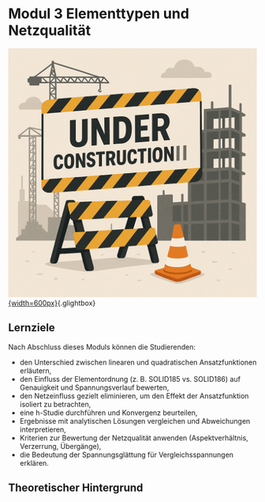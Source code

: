 # Modul 3 Elementtypen und Netzqualität

[![Under Construction](media/under_construction.png){width=600px}](media/under_construction.png "Under Construction"){.glightbox}

## Lernziele

Nach Abschluss dieses Moduls können die Studierenden:

* den Unterschied zwischen linearen und quadratischen Ansatzfunktionen erläutern,  
* den Einfluss der Elementordnung (z. B. SOLID185 vs. SOLID186) auf Genauigkeit und Spannungsverlauf bewerten,  
* den Netzeinfluss gezielt eliminieren, um den Effekt der Ansatzfunktion isoliert zu betrachten,  
* eine h-Studie durchführen und Konvergenz beurteilen,  
* Ergebnisse mit analytischen Lösungen vergleichen und Abweichungen interpretieren,  
* Kriterien zur Bewertung der Netzqualität anwenden (Aspektverhältnis, Verzerrung, Übergänge),  
* die Bedeutung der Spannungs­glättung für Vergleichsspannungen erklären.

## Theoretischer Hintergrund

<!--

## Lernziele

Nach Abschluss dieses Moduls können die Studierenden:

* den Unterschied zwischen linearen und quadratischen Ansatzfunktionen erläutern,  
* den Einfluss der Elementordnung (z. B. SOLID185 vs. SOLID186) auf Genauigkeit und Spannungsverlauf bewerten,  
* den Netzeinfluss gezielt eliminieren, um den Effekt der Ansatzfunktion isoliert zu betrachten,  
* eine h-Studie durchführen und Konvergenz beurteilen,  
* Ergebnisse mit analytischen Lösungen vergleichen und Abweichungen interpretieren,  
* Kriterien zur Bewertung der Netzqualität anwenden (Aspektverhältnis, Verzerrung, Übergänge),  
* die Bedeutung der Spannungs­glättung für Vergleichsspannungen erklären.

---

## Theoretischer Hintergrund

Die Genauigkeit einer FEM-Analyse wird im Wesentlichen durch zwei Aspekte bestimmt:

1. **Ansatzfunktion (Elementordnung)**  
   Die Formfunktionen beschreiben, wie sich Verschiebungen innerhalb eines Elements verteilen.  
   * Lineare Elemente (z. B. SOLID185) verwenden lineare Formfunktionen zwischen den Knoten.  
   * Quadratische Elemente (z. B. SOLID186) besitzen zusätzliche Mittenknoten und können gekrümmte Geometrien sowie nichtlineare Spannungsverläufe besser abbilden.  
   Quadratische Elemente liefern bei gleicher Netzfeinheit in der Regel deutlich genauere Ergebnisse, erfordern jedoch höhere Rechenzeiten und Speicherbedarf.

2. **Netzqualität und Konvergenz**  
   Ein zu grobes oder verzerrtes Netz führt zu unphysikalischen Spannungsverteilungen.  
   Durch systematische Netzverfeinerung (h-Studie) kann überprüft werden, ob die Lösung gegen einen stabilen Wert konvergiert.  
   Nur konvergente Ergebnisse sind physikalisch aussagekräftig.  
   Um den reinen Effekt der Elementordnung zu bewerten, muss der Netzeinfluss zuvor minimiert werden.

**Spannungs­glättung:**  
Die FEM berechnet Spannungen in den Integrationspunkten (Gauss-Punkten).  
Zur Darstellung auf Knotenebene können Glättungsverfahren wie *Averaged Nodal Stress* verwendet werden.  
Diese verbessern die visuelle Homogenität, dürfen aber keine numerischen Unsicherheiten überdecken.

---

## Aufgabenstellung

1. Verwenden Sie den Zugstab mit Endplatte (oder ein vergleichbares 3D-Bauteil mit axialer Belastung).  
2. Erzeugen Sie zunächst ein fein genuges Netz, sodass der Netzeinfluss weitgehend eliminiert ist.  
3. Führen Sie anschließend Analysen mit **linearer** und **quadratischer Elementordnung** durch (*Element Order = Linear / Quadratic*).  
4. Vergleichen Sie die Spannungsverteilung und die maximale Vergleichsspannung im Übergangsbereich.  
5. Führen Sie zusätzlich eine h-Studie durch (Variation der Elementgröße) und dokumentieren Sie die Konvergenz.  
6. Vergleichen Sie die FEM-Ergebnisse mit der **analytischen Lösung** für den Zugstab (\(\sigma = F/A\)).  
7. Diskutieren Sie Rechenzeit, Speicherbedarf und Genauigkeit.

---

## Umsetzung in ANSYS Mechanical

1. Im Projektbaum _Netz → Details → Elementordnung_  
   *Programmgesteuert / Linear / Quadratisch* auswählen.  
2. Nach jeder Änderung **Netz generieren** und Ergebnisse kontrollieren.  
3. Über _Extras → Protokoll anzeigen_ oder den Eintrag _Elementqualität_ den verwendeten Elementtyp prüfen.  
4. Für die h-Studie: Elementgröße schrittweise halbieren und \(\sigma_\text{max}\) protokollieren.  
5. Ergebnisse entlang einer Referenzlinie (z. B. Bauteilachse) auswerten und grafisch darstellen.  
6. Analytische Vergleichsspannung \(\sigma_\text{ana} = F/A\) eintragen und Abweichung quantifizieren.

---

## Diskussion der Ergebnisse

* Quadratische Elemente bilden den Spannungsverlauf deutlich glatter und realistischer ab, insbesondere in Krafteinleitungsbereichen.  
* Der Vergleich mit der analytischen Lösung zeigt, dass quadratische Elemente schneller konvergieren und geringere Abweichungen liefern.  
* Bei linearer Elementordnung treten größere Unterschiede zwischen benachbarten Elementen und eine stärkere Abhängigkeit von der Netzfeinheit auf.  
* Ein stabiler Vergleich der Elementordnungen ist nur möglich, wenn der Netzeinfluss zuvor durch Verfeinerung minimiert wurde.  
* Spannungs­glättung verbessert die grafische Darstellung, ersetzt aber keine Konvergenzprüfung.  
* Die Rechenzeit steigt mit höherer Elementordnung, bleibt jedoch bei moderaten Modellgrößen vertretbar.


---

wie geht's weiter:
  - Modul 4 Krafteinleitung: 06_krafteinleitung.md
  - Modul 5 Symmetrie: 07_symmetrie.md
  - Modul 6 Modalanalyse: 08_modalanalyse.md
  - Modul 7 Thermo-Mechanik: 09_thermomechanik.md
  - Modul 8 Sensoren I (Beschl.): 10_sensor_beschl.md
  - Modul 9 Sensoren II (Druck): 11_sensor_druck.md
  - Modul 10 Kontakt: 12_kontakt.md
  - Modul 11 Ausblick: 13_ausblick.md

  | Modul | Titel | Kerninhalt |
| :----: | :---- | :---------- |
| **03** | **Elementtypen & Netzqualität** | Vergleich linearer und quadratischer Volumenelemente (SOLID185/186), Einfluss der Ansatzfunktionen auf Genauigkeit und Konvergenz, Netzgüte, Spannungs­glättung, einfache h-Studie. |
| **04** | **Krafteinleitung & Spannungsüberhöhungen** | Analyse unrealistischer Punkt- und Linienlasten, Divergenzen an Kanten, Einführung realer Flächenlasten, Sekantenschnitt und Übergangsradien zur Entschärfung, Spannungsverteilung im Lastbereich. |
| **05** | **Symmetrie & Modellreduktion** | Nutzung von Symmetrieebenen zur Reduktion von Rechenzeit, korrekte Definition der Symmetrierandbedingungen, Fehlerquellen bei falscher Orientierung, Anwendung am Zugstab oder Flansch. |
| **06** | **Modalanalyse – vom Balken zur Baugruppe** | Einführung in die Eigenfrequenzanalyse: theoretischer Hintergrund, Eigenformen und -frequenzen, Einfluss von Lagerung, Material und Geometrie; Beispiel: Balken und einfache Baugruppe (z. B. Welle). |
| **07** | **Thermo-mechanische Kopplung** | Temperaturfeld → thermische Dehnung → mechanische Spannung, Vergleich isotherm vs. thermisch belastet, Einfluss von Materialparametern (α, E), Beispiel: Platte mit Temperaturgradient. Alternativ Wärme aus Reibung (Bremse) |
| **8** | **Sensoren I – Beschleunigungssensor** | Simulation eines Masse-Feder-Systems, statisches Äquivalent einer Beschleunigung, Bestimmung der Durchbiegung und Eigenfrequenz, Funktionsnachweis als FEM-basiertes Messprinzip. |
| **9** | **Sensoren II – Drucksensor / Membran** | Modellierung einer dünnen Platte unter Flächenlast, Berechnung der Durchbiegung und Vergleichsspannung, Herleitung einer Sensorkennlinie (Druck → Verformung), Einfluss der Membrandicke. |
| **10** | **Kontakt & Baugruppen** | Grundlagen der Kontaktmodellierung (bonded, frictionless, frictional), Reibungseinfluss auf Spannungsverteilung, Anwendung an Flansch- oder Bolzenverbindungen, Netz- und Konvergenzaspekte. |
| **11 (optional)** | **Moderne FEM / Ausblick** | Neue Entwicklungen: additive und generative Strukturen, vereinfachte Reduced-Order-Modelle, KI-gestützte Approximation physikalischer Modelle, Konzept des Digital Twin. |

-->
